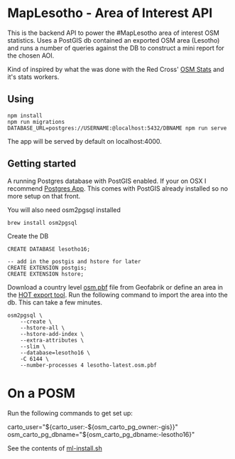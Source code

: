 # MapLesotho - Area of Interest API

This is the backend API to power the #MapLesotho area of interest OSM statistics. Uses a PostGIS db contained an exported OSM area (Lesotho) and runs a number of queries against the DB to construct a mini report for the chosen AOI.

Kind of inspired by what the was done with the Red Cross' [OSM Stats](https://github.com/AmericanRedCross/osm-stats) and it's stats workers.

## Using

```
npm install
npm run migrations
DATABASE_URL=postgres://USERNAME:@localhost:5432/DBNAME npm run serve
```

The app will be served by default on localhost:4000.


## Getting started

A running Postgres database with PostGIS enabled. If your on OSX I recommend [Postgres App](https://postgresapp.com/). This comes with PostGIS already installed so no more setup on that front.

You will also need osm2pgsql installed

```
brew install osm2pgsql
```

Create the DB

```
CREATE DATABASE lesotho16;

-- add in the postgis and hstore for later
CREATE EXTENSION postgis;
CREATE EXTENSION hstore;
```

Download a country level [osm.pbf](http://download.geofabrik.de/africa/lesotho-latest.osm.pbf) file from Geofabrik or define an area in the [HOT export tool](http://export.posm.io/). Run the following command to import the area into the db. This can take a few minutes.

```
osm2pgsql \
    --create \
    --hstore-all \
    --hstore-add-index \
    --extra-attributes \
    --slim \
    --database=lesotho16 \
    -C 6144 \
    --number-processes 4 lesotho-latest.osm.pbf
```


# On a POSM

Run the following commands to get set up:

carto_user="${carto_user:-${osm_carto_pg_owner:-gis}}"
osm_carto_pg_dbname="${osm_carto_pg_dbname:-lesotho16}"

See the contents of [ml-install.sh](./ml-install.sh)